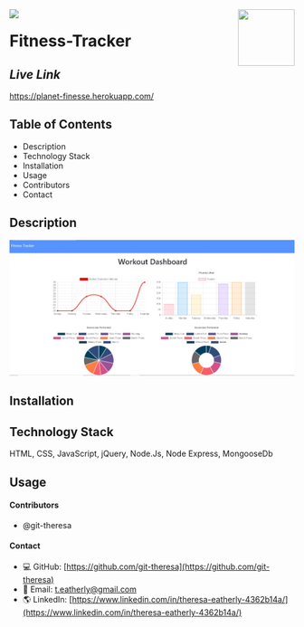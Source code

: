 <img align="left" src= "https://img.shields.io/badge/License-MIT-green">

<img align="right" width="100" height="100" src="https://avatars2.githubusercontent.com/u/57425164?v=4">

 
#   
 
  # **Fitness-Tracker**
  
  ##  **_Live Link_** 
  https://planet-finesse.herokuapp.com/
  
  ##  **Table of Contents**
  * Description
  * Technology Stack
  * Installation
  * Usage
  * Contributors
  * Contact
  
  ##  **Description**
 
<img src = "public/assets/img/fitness.jpg" alt = "screenshot">
 
 

  ## **Installation**

 
  ## **Technology Stack**
 HTML, CSS, JavaScript, jQuery, Node.Js, Node Express, MongooseDb

  ##  **Usage**

  

<!-- <img src= "public/assets/images/burger.gif" alt="gif" /> -->


  #### **Contributors** 
* @git-theresa

#### **Contact**
* :computer:  GitHub: [https://github.com/git-theresa](https://github.com/git-theresa) 
* :e-mail:  Email: [t.eatherly@gmail.com](t.eatherly@gmail.com)
* :earth_americas:  LinkedIn: [https://www.linkedin.com/in/theresa-eatherly-4362b14a/](https://www.linkedin.com/in/theresa-eatherly-4362b14a/)


